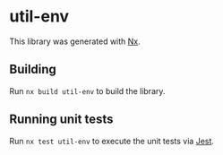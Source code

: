 # util-env

This library was generated with [Nx](https://nx.dev).

## Building

Run `nx build util-env` to build the library.

## Running unit tests

Run `nx test util-env` to execute the unit tests via [Jest](https://jestjs.io).
